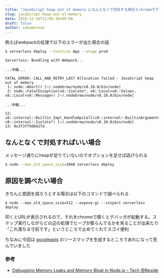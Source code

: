 ```yaml
---
title: "JavaScript heap out of memory になんとなくで対処する場合とchromeでデバッグする場合"
slug: javaScript-heap-out-of-memory
date: 2018-12-16T12:05:36+09:00
draft: false
author: sakamossan
---
```


例えばwebpackの処理で以下のエラーが出た場合の話

```bash
$ serverless deploy --function App --stage prod
```

```console
Serverless: Bundling with Webpack...

...中略...

FATAL ERROR: CALL_AND_RETRY_LAST Allocation failed - JavaScript heap out of memory
 1: node::Abort() [~/.nodebrew/node/v8.10.0/bin/node]
 2: node::FatalException(v8::Isolate*, v8::Local<v8::Value>, v8::Local<v8::Message>) [~/.nodebrew/node/v8.10.0/bin/node]

...中略...

12: v8::internal::Builtin_Impl_HandleApiCall(v8::internal::BuiltinArguments, v8::internal::Isolate*) [~/.nodebrew/node/v8.10.0/bin/node]
13: 0x373ff9d842fd
```

## なんとなくで対処すればいい場合

メッセージ通りにheapが足りていないのでオプションを足せば逃げられる

```bash
$ node --max_old_space_size=2048 serverless deploy
```


## 原因を調べたい場合

きちんと原因を探ろうとする場合は以下のコマンドで調べられる

```
$ node --max_old_space_size=512 --expose-gc --inspect serverless deploy
```

叩くとURLが表示されるので、それをchromeで開くとデバッガが起動する。ステップ実行しながらどの辺の処理でヒープが膨らんでるかを見ることが出来たり「これ落ちる寸前です」というところで止めてくれてスゴイ便利

ちなみに今回は [googleapis](https://github.com/googleapis/google-api-nodejs-client) のソースマップを生成するところであれになって死んでいました

### 参考

- [Debugging Memory Leaks and Memory Bloat in Node.js – Tech @Reside](https://tech.residebrokerage.com/debugging-node-js-memory-problems-d450787d9253)

